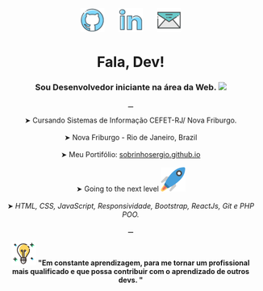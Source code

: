 <p align= "center"><a href="github.com/SobrinhoSergio"><img src="imagens/meu_github.png" alt="meu github"></a> &nbsp; &nbsp; &nbsp; <a href="http://linkedin.com/in/sobrinhosergio"><img src="imagens/meu_linkedin.png" alt="meu linkedin"></a> &nbsp; &nbsp; &nbsp; <a href="mailto:sobrinhosergio00@gmail.com"><img src="imagens/meu_email.png" alt="meu email"></a> </p>

<h1 align="center"> Fala, Dev! </h1>
<h3 align="center"> Sou Desenvolvedor iniciante na área da Web. <img src="https://raw.githubusercontent.com/sobrinhosergio/sobrinhosergio/master/imagens/web.png"></h3>
<p align="center">⚊</p>

<p align="center">
    ➤ Cursando Sistemas de Informação CEFET-RJ/ Nova Friburgo. <br>
    <br>
    ➤ Nova Friburgo - Rio de Janeiro, Brazil <br>
    <br>
    ➤ Meu Portifólio: <a href="sobrinhosergio.github.io">sobrinhosergio.github.io</a><br>
    <br>
    ➤ Going to the next level <img src="imagens/foguete01.png"><br>
    <br>
    ➤ <i>HTML, CSS, JavaScript, Responsividade, Bootstrap, ReactJs, Git e PHP POO.</i>
</p>

<p align="center">⚊</p>
<p align="center"> <img src="imagens/ideia.png"> <strong> "Em constante aprendizagem, para me tornar um profissional mais qualificado e que possa contribuir com o aprendizado de outros devs. "</strong> </p> 

